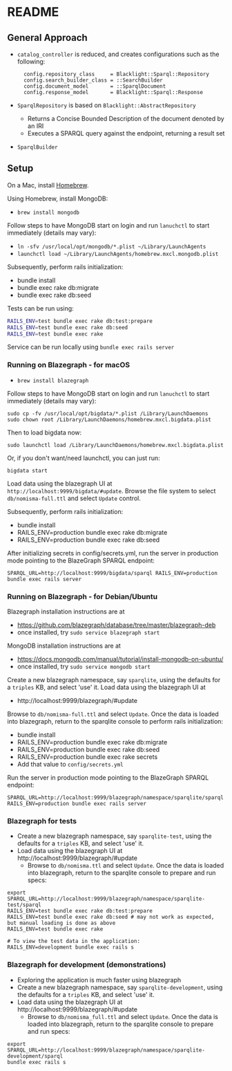 # README

## General Approach

* `catalog_controller` is reduced, and creates configurations such as the following:

  ```
    config.repository_class     = Blacklight::Sparql::Repository
    config.search_builder_class = ::SearchBuilder
    config.document_model       = ::SparqlDocument
    config.response_model       = Blacklight::Sparql::Response
  ```

* `SparqlRepository` is based on `Blacklight::AbstractRepository`
  * Returns a Concise Bounded Description of the document denoted by an IRI
  * Executes a SPARQL query against the endpoint, returning a result set
* `SparqlBuilder`

## Setup

On a Mac, install [Homebrew](http://brew.sh).

Using Homebrew, install MongoDB:

* `brew install mongodb`

Follow steps to have MongoDB start on login and run `lanuchctl` to start immediately (details may vary):

* `ln -sfv /usr/local/opt/mongodb/*.plist ~/Library/LaunchAgents`
* `launchctl load ~/Library/LaunchAgents/homebrew.mxcl.mongodb.plist`

Subsequently, perform rails initialization:

* bundle install
* bundle exec rake db:migrate
* bundle exec rake db:seed

Tests can be run using:

```sh
RAILS_ENV=test bundle exec rake db:test:prepare
RAILS_ENV=test bundle exec rake db:seed
RAILS_ENV=test bundle exec rake
```

Service can be run locally using `bundle exec rails server`

### Running on Blazegraph - for macOS

* `brew install blazegraph`

Follow steps to have MongoDB start on login and run `lanuchctl` to start immediately (details may vary):

    sudo cp -fv /usr/local/opt/bigdata/*.plist /Library/LaunchDaemons
    sudo chown root /Library/LaunchDaemons/homebrew.mxcl.bigdata.plist

Then to load bigdata now:

    sudo launchctl load /Library/LaunchDaemons/homebrew.mxcl.bigdata.plist

Or, if you don't want/need launchctl, you can just run:

    bigdata start

Load data using the blazegraph UI at `http://localhost:9999/bigdata/#update`. Browse the file system to select `db/nomisma-full.ttl` and select `Update` control.

Subsequently, perform rails initialization:

* bundle install
* RAILS_ENV=production bundle exec rake db:migrate
* RAILS_ENV=production bundle exec rake db:seed

After initializing secrets in config/secrets.yml, run the server in production mode pointing to the BlazeGraph SPARQL endpoint:

    SPARQL_URL=http://localhost:9999/bigdata/sparql RAILS_ENV=production bundle exec rails server

### Running on Blazegraph - for Debian/Ubuntu

Blazegraph installation instructions are at
* https://github.com/blazegraph/database/tree/master/blazegraph-deb
* once installed, try `sudo service blazegraph start`

MongoDB installation instructions are at
* https://docs.mongodb.com/manual/tutorial/install-mongodb-on-ubuntu/
* once installed, try `sudo service mongodb start`

Create a new blazegraph namespace, say `sparqlite`, using the defaults for
a `triples` KB, and select 'use' it.  Load data using the blazegraph UI at
* http://localhost:9999/blazegraph/#update

Browse to `db/nomisma-full.ttl` and select `Update`.  Once the data is loaded
into blazegraph, return to the sparqlite console to perform rails initialization:

* bundle install
* RAILS_ENV=production bundle exec rake db:migrate
* RAILS_ENV=production bundle exec rake db:seed
* RAILS_ENV=production bundle exec rake secrets
* Add that value to `config/secrets.yml`

Run the server in production mode pointing to the BlazeGraph SPARQL endpoint:

    SPARQL_URL=http://localhost:9999/blazegraph/namespace/sparqlite/sparql RAILS_ENV=production bundle exec rails server

### Blazegraph for tests

* Create a new blazegraph namespace, say `sparqlite-test`, using the defaults for a `triples` KB, and select 'use' it.
* Load data using the blazegraph UI at http://localhost:9999/blazegraph/#update
  * Browse to `db/nomisma.ttl` and select `Update`.  Once the data is loaded into blazegraph, return to the sparqlite console to prepare and run specs:

```
export SPARQL_URL=http://localhost:9999/blazegraph/namespace/sparqlite-test/sparql
RAILS_ENV=test bundle exec rake db:test:prepare
RAILS_ENV=test bundle exec rake db:seed # may not work as expected, but manual loading is done as above
RAILS_ENV=test bundle exec rake

# To view the test data in the application:
RAILS_ENV=development bundle exec rails s
```

### Blazegraph for development (demonstrations)

* Exploring the application is much faster using blazegraph
* Create a new blazegraph namespace, say `sparqlite-development`, using the defaults for a `triples` KB, and select 'use' it.
* Load data using the blazegraph UI at http://localhost:9999/blazegraph/#update
  * Browse to `db/nomisma_full.ttl` and select `Update`.  Once the data is loaded into blazegraph, return to the sparqlite console to prepare and run specs:

```
export SPARQL_URL=http://localhost:9999/blazegraph/namespace/sparqlite-development/sparql
bundle exec rails s
```
